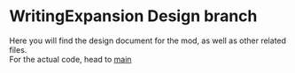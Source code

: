 # WritingExpansion Design branch

Here you will find the design document for the mod, as well as other related files.  
For the actual code, head to [main](https://github.com/averyc1876/WritingExpansion/edit/main/)  
